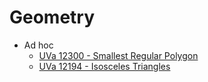 # Geometry

* Ad hoc
  * [UVa 12300 - Smallest Regular Polygon](http://uva.onlinejudge.org/index.php?option=com_onlinejudge&Itemid=8&category=278&page=show_problem&problem=3722)
  * [UVa 12194 - Isosceles Triangles](http://uva.onlinejudge.org/index.php?option=com_onlinejudge&Itemid=8&page=show_problem&category=24&problem=3346)
